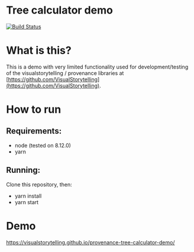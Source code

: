 # Tree calculator demo
[![Build Status](https://travis-ci.org/VisualStorytelling/provenance-tree-calculator-demo.svg?branch=master)](https://travis-ci.org/VisualStorytelling/provenance-tree-calculator-demo)

# What is this?
This is a demo with very limited functionality used for development/testing of the visualstorytelling / provenance libraries at [https://github.com/VisualStorytelling](https://github.com/VisualStorytelling).

# How to run
## Requirements:
- node (tested on 8.12.0)
- yarn 
## Running:
Clone this repository, then:
- yarn install
- yarn start

# Demo
https://visualstorytelling.github.io/provenance-tree-calculator-demo/
